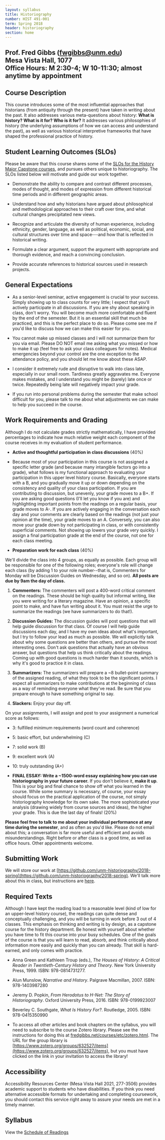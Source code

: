 ```yaml
---
layout: syllabus
title: Historiography
number: HIST 491-001
term: Spring 2018
header: historiography
section: home
---
```


Prof. Fred Gibbs \([fwgibbs@unm.edu](mailto:fwgibbs@unm.edu)\)    
Mesa Vista Hall, 1077    
Office Hours: M 2:30-4; W 10-11:30; almost anytime by appointment    
-----

## Course Description
This course introduces some of the most influential approaches that historians (from antiquity through the present) have taken in writing about the past. It also addresses various meta-questions about history: **What is history? What is it for? Who is it for?** It addresses various philosophies of history (the underlying assumptions of how we can access and understand the past), as well as various historical interpretive frameworks that have shaped the professional practice of history.


## Student Learning Outcomes (SLOs)
Please be aware that this course shares some of the [SLOs for the History Major Capstone courses](http://history.unm.edu/undergraduate/learning-outcomes.html), and pursues others unique to historiography. The SLOs listed below will motivate and guide our work together.

* Demonstrate the ability to compare and contrast different processes, modes of thought, and modes of expression from different historical time periods and in different geographic areas.

* Understand how and why historians have argued about philosophical and methodological approaches to their craft over time, and what cultural changes precipitated new views.

* Recognize and articulate the diversity of human experience, including ethnicity, gender, language, as well as political, economic, social, and cultural structures over time and space---and how that is reflected in historical writing.

* Formulate a clear argument, support the argument with appropriate and thorough evidence, and reach a convincing conclusion.

* Provide accurate references to historical sources used in research projects.


## General Expectations
* As a senior-level seminar, active engagement is crucial to your success. Simply showing up to class counts for very little; I expect that you'll actively participate in all discussions. If you are shy about speaking in class, don't worry. You will become much more comfortable and fluent by the end of the semester. But it is an essential skill that much be practiced, and this is the perfect place to do so. Please come see me if you'd like to discuss how we can make this easier for you.

* You cannot make up missed classes and I will not summarize them for you via email. Please DO NOT email me asking what you missed or how to make it up (feel free to ask your class colleagues for notes). Medical emergencies beyond your control are the one exception to the attendance policy, and you should let me know about these ASAP.

* I consider it extremely rude and disruptive to walk into class late, especially in our small room. Tardiness greatly aggravates me. Everyone makes mistakes, and I understand you might be (barely) late once or twice. Repeatedly being late will negatively impact your grade.

* If you run into personal problems during the semester that make school difficult for you, please talk to me about what adjustments we can make to help you succeed in the course.


## Work Requirements and Grading
Although I do not calculate grades strictly mathematically, I have provided percentages to indicate how much relative weight each component of the course receives in my evaluation of student performance.

- **Active and thoughtful participation in class discussions** (40%)

- Because most of your participation in this course is not assigned a specific letter grade (and because many intangible factors go into a grade), what follows is my functional approach to evaluating your participation in this upper level history course. Basically, everyone starts with a B, and you gradually move it up or down depending on the consistency and quality of your class participation. If you are contributing to discussion, but unevenly, your grade moves to a B+. If you are asking good questions (I'll let you know if you are) and highlighting important points from the readings on a regular basis, your grade moves to A-. If you are actively engaging in the conversation each day and your comments are clearly based on the readings (not just your opinion at the time), your grade moves to an A. Conversely, you can also move your grade down by not participating in class, or with consistently superficial comments. Not showing up lowers your grade very quickly. I assign a final participation grade at the end of the course, not one for each class meeting.

- **Preparation work for each class** (40%)

We'll divide the class into 4 groups, as equally as possible. Each group will be responsible for one of the following roles; everyone's role will change each class (by adding 1 to your role number--that is, Commenters for Monday will be Discussion Guides on Wednesday, and so on). **All posts are due by 9am the day of class.**

1. **Commenters:** The commenters will post a 400-word critical comment on the readings. These should be high quality but informal writing, like you were writing for a literary magazine. Have an opinion, a specific point to make, and have fun writing about it. You must resist the urge to summarize the readings (we have summarizers to do that!).

2. **Discussion Guides:** The discussion guides will post questions that will help guide discussion for that class. Of course I will help guide discussions each day, and I have my own ideas about what's important, but I try to follow your lead as much as possible. We will explicitly talk about why some questions are better than others, and pursue the most interesting ones. Don't ask questions that actually have an obvious answer, but questions that help us think critically about the readings. Coming up with good questions is much harder than it sounds, which is why it's good to practice it in class.

3. **Summarizers:** The summarizers will prepare a ~8 bullet-point summary of the assigned reading, of what they took to be the significant points. I expect all summarizers to make contributions at the beginning of class as a way of reminding everyone what they've read. Be sure that you prepare enough to have something original to say.

4. **Slackers:** Enjoy your day off.

On your assignments, I will assign and post to your assignment a numerical score as follows:
- 3: fulfilled minimum requirements (word count and coherence)
- 5: basic effort, but underwhelming (C)
- 7: solid work (B)
- 9: excellent work (A)
- 10: truly outstanding (A+)


- **FINAL ESSAY: Write a ~1500-word essay explaining how you can use historiography in your future career.** If you don't believe it, **make it up**. This is your big and final chance to show off what you learned in the course. While some summary is necessary, of course, your essay should focus on the practical application of the course, not simply historiography knowledge for its own sake. The more sophisticated your analysis (drawing widely from course sources and ideas), the higher your grade. This is due the last day of finals! (20%)


**Please feel free to talk to me about your individual performance at any time during the semester**, and as often as you'd like. Please do not email about this; a conversation is far more useful and efficient and avoids misunderstandings. Right before or after class is a good time, as well as office hours. Other appointments welcome.


## Submitting Work
We will store our work at [https://github.com/unm-historiography/2018-spring](https://github.com/unm-historiography/2018-spring). We'll talk more about this in class, but instructions are [here](github-instructions.html).


## Required Texts
Although I have kept the reading load to a reasonable level (kind of low for an upper-level history course), the readings can quite dense and conceptually challenging, and you will be turning in work before 3 out of 4 classes. This emphasis on thinking and writing is by design, as a capstone course for the history department. Be honest with yourself about whether you have time to fit this course into your busy schedules. One of the goals of the course is that you will learn to read, absorb, and think critically about information more easily and quickly than you can already. That skill is hard-earned, and only comes with practice.

- Anna Green and Kathleen Troup (eds.), _The Houses of History: A Critical Reader in Twentieth-Century History and Theory_. New York University Press, 1999. ISBN: 978-0814731277.

- Alun Munslow, _Narrative and History_. Palgrave Macmillan, 2007. ISBN: 978-1403987280

- Jeremy D. Popkin, _From Herodotus to H-Net: The Story of Historiography_. Oxford University Press, 2016. ISBN: 978-0199923007

- Beverley C. Southgate, _What Is History For?_. Routledge, 2005. ISBN: 978-0415350990

- To access all other articles and book chapters on the syllabus, you will need to subscribe to the course Zotero library. Please see the instructions for doing this at [fredgibbs.net/courses/etc/zotero.html](http://fredgibbs.net/courses/etc/zotero.html). The URL for the group library is [https://www.zotero.org/groups/632527/items](https://www.zotero.org/groups/632527/items), but you must have clicked on the link in your invitation to access the library!


## Accessibility
Accessibility Resources Center (Mesa Vista Hall 2021, 277-3506) provides academic support to students who have disabilities. If you think you need alternative accessible formats for undertaking and completing coursework, you should contact this service right away to assure your needs are met in a timely manner.


## Syllabus
View the [Schedule of Readings](schedule)
